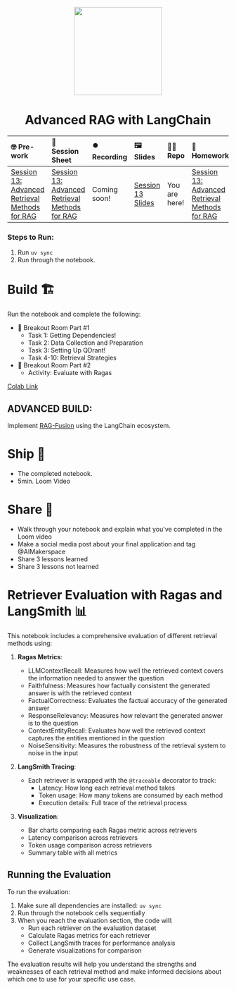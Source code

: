 <p align = "center" draggable=”false” ><img src="https://github.com/AI-Maker-Space/LLM-Dev-101/assets/37101144/d1343317-fa2f-41e1-8af1-1dbb18399719"
     width="200px"
     height="auto"/>
</p>

## <h1 align="center" id="heading">Advanced RAG with LangChain</h1>
| 🤓 Pre-work | 📰 Session Sheet | ⏺️ Recording     | 🖼️ Slides        | 👨‍💻 Repo         | 📝 Homework      | 📁 Feedback       |
|:-----------------|:-----------------|:-----------------|:-----------------|:-----------------|:-----------------|:-----------------|
| [Session 13: Advanced Retrieval Methods for RAG](https://www.notion.so/Session-13-Advanced-Retrieval-Methods-for-RAG-1c8cd547af3d8118bcc7e644b535eaf8?pvs=4#1c8cd547af3d810093a2d8ae27f213f1) | [Session 13: Advanced Retrieval Methods for RAG](https://www.notion.so/Session-13-Advanced-Retrieval-Methods-for-RAG-1c8cd547af3d8118bcc7e644b535eaf8) | Coming soon! | [Session 13 Slides](https://www.canva.com/design/DAGjac3QYKk/bPuNMwM8GmdVnIglPhFr1w/edit?utm_content=DAGjac3QYKk&utm_campaign=designshare&utm_medium=link2&utm_source=sharebutton) | You are here! | [Session 13: Advanced Retrieval Methods for RAG](https://forms.gle/ZE6KTa2incsRTVGs5) | [AIE6 Feedback 5/13](https://forms.gle/MGBrHpofWp3JpXPG8) |

### Steps to Run:

1. Run `uv sync`
2. Run through the notebook.

# Build 🏗️

Run the notebook and complete the following:

- 🤝 Breakout Room Part #1
  - Task 1: Getting Dependencies!
  - Task 2: Data Collection and Preparation
  - Task 3: Setting Up QDrant!
  - Task 4-10: Retrieval Strategies
- 🤝 Breakout Room Part #2
  - Activity: Evaluate with Ragas

[Colab Link](https://colab.research.google.com/drive/1QIA9r7jMbw5_2o6W2j1uhsWk7G6XQJCJ?usp=sharing)

## ADVANCED BUILD:

Implement [RAG-Fusion](https://arxiv.org/pdf/2402.03367) using the LangChain ecosystem.

# Ship 🚢

- The completed notebook.
- 5min. Loom Video

# Share 🚀
- Walk through your notebook and explain what you've completed in the Loom video
- Make a social media post about your final application and tag @AIMakerspace
- Share 3 lessons learned
- Share 3 lessons not learned

# Retriever Evaluation with Ragas and LangSmith 📊

This notebook includes a comprehensive evaluation of different retrieval methods using:

1. **Ragas Metrics**:
   - LLMContextRecall: Measures how well the retrieved context covers the information needed to answer the question
   - Faithfulness: Measures how factually consistent the generated answer is with the retrieved context
   - FactualCorrectness: Evaluates the factual accuracy of the generated answer
   - ResponseRelevancy: Measures how relevant the generated answer is to the question
   - ContextEntityRecall: Evaluates how well the retrieved context captures the entities mentioned in the question
   - NoiseSensitivity: Measures the robustness of the retrieval system to noise in the input

2. **LangSmith Tracing**:
   - Each retriever is wrapped with the `@traceable` decorator to track:
     - Latency: How long each retrieval method takes
     - Token usage: How many tokens are consumed by each method
     - Execution details: Full trace of the retrieval process

3. **Visualization**:
   - Bar charts comparing each Ragas metric across retrievers
   - Latency comparison across retrievers
   - Token usage comparison across retrievers
   - Summary table with all metrics

## Running the Evaluation

To run the evaluation:
1. Make sure all dependencies are installed: `uv sync`
2. Run through the notebook cells sequentially
3. When you reach the evaluation section, the code will:
   - Run each retriever on the evaluation dataset
   - Calculate Ragas metrics for each retriever
   - Collect LangSmith traces for performance analysis
   - Generate visualizations for comparison

The evaluation results will help you understand the strengths and weaknesses of each retrieval method and make informed decisions about which one to use for your specific use case.
